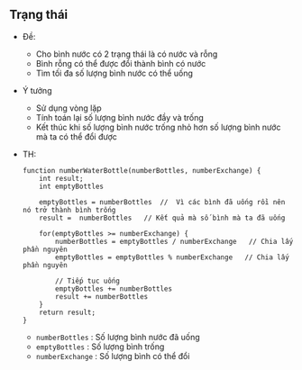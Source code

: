 ## Trạng thái
- Đề:   
    - Cho bình nước có 2 trạng thái là có nước và rỗng 
    - Bình rỗng có thể được đổi thành bình có nước 
    - Tìm tối đa số lượng bình nước có thể uống 

- Ý tưởng 
    - Sử dụng vòng lặp 
    - Tính toán lại số lượng bình nước đầy và trống 
    - Kết thúc khi số lượng bình nước trống nhỏ hơn số lượng bình nước mà ta có thể đổi được 

- TH: 
    ```
    function numberWaterBottle(numberBottles, numberExchange) {
        int result;
        int emptyBottles

        emptyBottles = numberBottles  //  Vì các bình đã uống rồi nên nó trở thành bình trống
        result =  numberBottles   // Kết quả mà số bình mà ta đã uống 

        for(emptyBottles >= numberExchange) {
            numberBottles = emptyBottles / numberExchange   // Chia lấy phần nguyên 
            emptyBottles = emptyBottles % numberExchange   // Chia lấy phần nguyên 

            // Tiếp tục uống 
            emptyBottles += numberBottles 
            result += numberBottles 
        }
        return result;
    }
    ```
    - `numberBottles` : Số lượng bình nước đã uống 
    - `emptyBottles` : Số lượng bình trống 
    - `numberExchange` : Số lượng bình có thể đổi 

